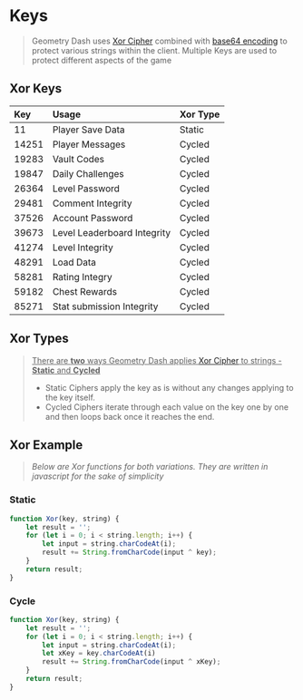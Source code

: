 # Keys

> Geometry Dash uses [Xor Cipher](#) combined with [base64 encoding](#) to protect various strings within the client. Multiple Keys are used to protect different aspects of the game

## Xor Keys

|  Key  | Usage | Xor Type |
|:------|:------|:---------|
|   11  | Player Save Data | Static |
| 14251 | Player Messages | Cycled |
| 19283 | Vault Codes | Cycled |
| 19847 | Daily Challenges | Cycled |
| 26364 | Level Password | Cycled |
| 29481 | Comment Integrity | Cycled |
| 37526 | Account Password | Cycled |
| 39673 | Level Leaderboard Integrity | Cycled |
| 41274 | Level Integrity | Cycled |
| 48291 | Load Data | Cycled |
| 58281 | Rating Integry | Cycled |
| 59182 | Chest Rewards | Cycled |
| 85271 | Stat submission Integrity | Cycled |

## Xor Types

> <u>There are <b>two</b> ways Geometry Dash applies [Xor Cipher](#) to strings - <b>Static</b> and <b>Cycled</b></u>
> - Static Ciphers apply the key as is without any changes applying to the key itself.  
> - Cycled Ciphers iterate through each value on the key one by one and then loops back once it reaches the end.

## Xor Example

> <i>Below are Xor functions for both variations. They are written in javascript for the sake of simplicity</i>

<!-- tabs:start -->

### **Static**
```js
function Xor(key, string) {
    let result = '';
    for (let i = 0; i < string.length; i++) {
        let input = string.charCodeAt(i);
        result += String.fromCharCode(input ^ key);
    }
    return result;
}
```

### **Cycle**
```js
function Xor(key, string) {
    let result = '';
    for (let i = 0; i < string.length; i++) {
        let input = string.charCodeAt(i);
        let xKey = key.charCodeAt(i)
        result += String.fromCharCode(input ^ xKey);
    }
    return result;
}
```

<!-- tabs:end --> 
